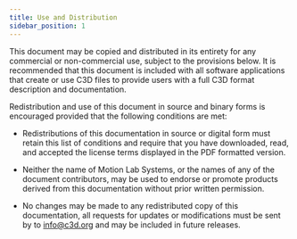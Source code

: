 ```yaml
---
title: Use and Distribution
sidebar_position: 1
---
```


This document may be copied and distributed in its entirety for any commercial or non-commercial use, subject to the provisions below.  It is recommended that this document is included with all software applications that create or use C3D files to provide users with a full C3D format description and documentation.

Redistribution and use of this document in source and binary forms is encouraged provided that the following conditions are met:

- Redistributions of this documentation in source or digital form must retain this list of conditions and require that you have downloaded, read, and accepted the license terms displayed in the PDF formatted version.

- Neither the name of Motion Lab Systems, or the names of any of the document contributors, may be used to endorse or promote products derived from this documentation without prior written permission.

- No changes may be made to any redistributed copy of this documentation, all requests for updates or modifications must be sent by to info@c3d.org and may be included in future releases.
